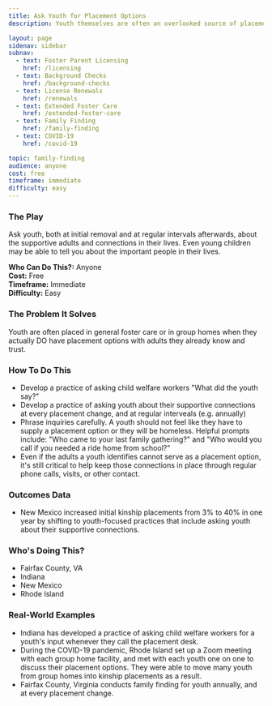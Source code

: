 ```yaml
---
title: Ask Youth for Placement Options
description: Youth themselves are often an overlooked source of placement options.

layout: page
sidenav: sidebar
subnav:
  - text: Foster Parent Licensing
    href: /licensing
  - text: Background Checks
    href: /background-checks
  - text: License Renewals
    href: /renewals
  - text: Extended Foster Care
    href: /extended-foster-care
  - text: Family Finding
    href: /family-finding
  - text: COVID-19
    href: /covid-19

topic: family-finding
audience: anyone
cost: free
timeframe: immediate
difficulty: easy
---
```



### The Play

Ask youth, both at initial removal and at regular intervals afterwards, about the supportive adults and connections in their lives. Even young children may be able to tell you about the important people in their lives.

**Who Can Do This?:**
Anyone<br />
**Cost:**
Free<br />
**Timeframe:**
Immediate<br />
**Difficulty:**
Easy<br />

### The Problem It Solves

Youth are often placed in general foster care or in group homes when they actually DO have placement options with adults they already know and trust. 

### How To Do This

* Develop a practice of asking child welfare workers "What did the youth say?" 
* Develop a practice of asking youth about their supportive connections at every placement change, and at regular interveals (e.g. annually)
* Phrase inquiries carefully. A youth should not feel like they have to supply a placement option or they will be homeless. Helpful prompts include: "Who came to your last family gathering?" and "Who would you call if you needed a ride home from school?"
* Even if the adults a youth identifies cannot serve as a placement option, it's still critical to help keep those connections in place through regular phone calls, visits, or other contact.

### Outcomes Data

* New Mexico increased initial kinship placements from 3% to 40% in one year by shifting to youth-focused practices that include asking youth about their supportive connections.

### Who's Doing This?

* Fairfax County, VA
* Indiana
* New Mexico
* Rhode Island

### Real-World Examples

* Indiana has developed a practice of asking child welfare workers for a youth's input whenever they call the placement desk.
* During the COVID-19 pandemic, Rhode Island set up a Zoom meeting with each group home facility, and met with each youth one on one to discuss their placement options. They were able to move many youth from group homes into kinship placements as a result.
* Fairfax County, Virginia conducts family finding for youth annually, and at every placement change.